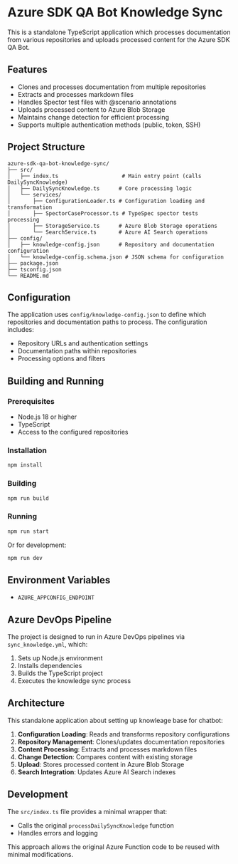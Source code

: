 # Azure SDK QA Bot Knowledge Sync

This is a standalone TypeScript application which processes documentation from various repositories and uploads processed content for the Azure SDK QA Bot.

## Features

- Clones and processes documentation from multiple repositories
- Extracts and processes markdown files
- Handles Spector test files with @scenario annotations
- Uploads processed content to Azure Blob Storage
- Maintains change detection for efficient processing
- Supports multiple authentication methods (public, token, SSH)

## Project Structure

```
azure-sdk-qa-bot-knowledge-sync/
├── src/
│   ├── index.ts                    # Main entry point (calls DailySyncKnowledge)
│   ├── DailySyncKnowledge.ts      # Core processing logic
│   └── services/
│       ├── ConfigurationLoader.ts # Configuration loading and transformation
│       ├── SpectorCaseProcessor.ts # TypeSpec spector tests processing
│       ├── StorageService.ts      # Azure Blob Storage operations
│       └── SearchService.ts       # Azure AI Search operations
├── config/
│   ├── knowledge-config.json      # Repository and documentation configuration
│   └── knowledge-config.schema.json # JSON schema for configuration
├── package.json
├── tsconfig.json
└── README.md
```

## Configuration

The application uses `config/knowledge-config.json` to define which repositories and documentation paths to process. The configuration includes:

- Repository URLs and authentication settings
- Documentation paths within repositories  
- Processing options and filters

## Building and Running

### Prerequisites

- Node.js 18 or higher
- TypeScript
- Access to the configured repositories

### Installation

```bash
npm install
```

### Building

```bash
npm run build
```

### Running

```bash
npm run start
```

Or for development:

```bash
npm run dev
```

## Environment Variables

- `AZURE_APPCONFIG_ENDPOINT`

## Azure DevOps Pipeline

The project is designed to run in Azure DevOps pipelines via `sync_knowledge.yml`, which:

1. Sets up Node.js environment
2. Installs dependencies
3. Builds the TypeScript project
4. Executes the knowledge sync process

## Architecture

This standalone application about setting up knowleage base for chatbot:

1. **Configuration Loading**: Reads and transforms repository configurations
2. **Repository Management**: Clones/updates documentation repositories
3. **Content Processing**: Extracts and processes markdown files
4. **Change Detection**: Compares content with existing storage
5. **Upload**: Stores processed content in Azure Blob Storage
6. **Search Integration**: Updates Azure AI Search indexes

## Development

The `src/index.ts` file provides a minimal wrapper that:

- Calls the original `processDailySyncKnowledge` function
- Handles errors and logging

This approach allows the original Azure Function code to be reused with minimal modifications.
